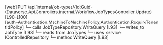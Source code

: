 [web] PUT /api/internal/job-types/{id:Guid}  (Dataverse.Api.Controllers.Internal.Workflow.JobTypesController.Update)  [L90–L100] [auth=Authentication.MachineToMachinePolicy,Authentication.RequireTenantIdPolicy]
  └─ calls JobTypeRepository.WriteQuery [L93]
  └─ writes_to JobType [L93]
    └─ reads_from JobTypes
  └─ uses_service IControlledRepository<JobType>
    └─ method WriteQuery [L93]

